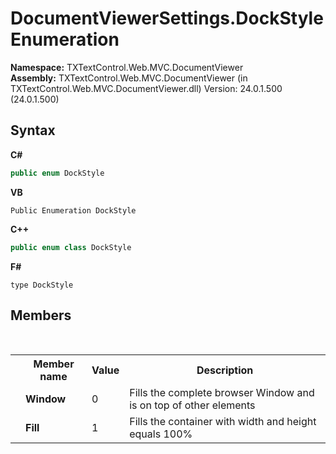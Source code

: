# DocumentViewerSettings.DockStyle Enumeration
 

**Namespace:**&nbsp;TXTextControl.Web.MVC.DocumentViewer<br />**Assembly:**&nbsp;TXTextControl.Web.MVC.DocumentViewer (in TXTextControl.Web.MVC.DocumentViewer.dll) Version: 24.0.1.500 (24.0.1.500)

## Syntax

**C#**<br />
``` C#
public enum DockStyle
```

**VB**<br />
``` VB
Public Enumeration DockStyle
```

**C++**<br />
``` C++
public enum class DockStyle
```

**F#**<br />
``` F#
type DockStyle
```


## Members
&nbsp;<table><tr><th></th><th>Member name</th><th>Value</th><th>Description</th></tr><tr><td /><td target="F:TXTextControl.Web.MVC.DocumentViewer.DocumentViewerSettings.DockStyle.Window">**Window**</td><td>0</td><td>Fills the complete browser Window and is on top of other elements</td></tr><tr><td /><td target="F:TXTextControl.Web.MVC.DocumentViewer.DocumentViewerSettings.DockStyle.Fill">**Fill**</td><td>1</td><td>Fills the container with width and height equals 100%</td></tr></table>

